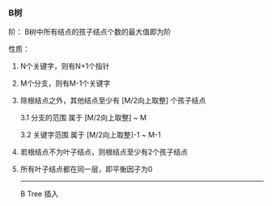 ### B树

阶： B树中所有结点的孩子结点个数的最大值即为阶

性质：

1. N个关键字，则有N+1个指针

2. M个分支，则有M-1个关键字

3. 除根结点之外，其他结点至少有 [M/2向上取整] 个孩子结点

   3.1 分支的范围 属于 [M/2向上取整] ~ M

   3.2 关键字范围 属于 [M/2向上取整]-1 ~ M-1

4. 若根结点不为叶子结点，则根结点至少有2个孩子结点

5. 所有叶子结点都在同一层，即平衡因子为0

   ------

   B Tree 插入

   